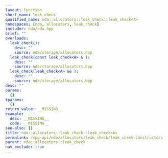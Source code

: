 ```yaml
---
layout: function
short_name: leak_check
qualified_name: nda::allocators::leak_check::leak_check<A>
namespaces: [nda, allocators, leak_check]
includer: nda/nda.hpp
brief: ""
overloads:
  leak_check():
    desc: ""
    source: nda/storage/allocators.hpp
  leak_check(const leak_check<A> & ):
    desc: ""
    source: nda/storage/allocators.hpp
  leak_check(leak_check<A> && ):
    desc: ""
    source: nda/storage/allocators.hpp
desc: ""
params:
  {}
tparams:
  {}
return_value: __MISSING__
example:
  desc: __MISSING__
  code: __MISSING__
see-also: []
title: nda::allocators::leak_check::leak_check<A>
permalink: /cpp-api/nda/allocators/leak_check/leak_check-constructors
parent: nda::allocators::leak_check
nav_exclude: true
...
```



